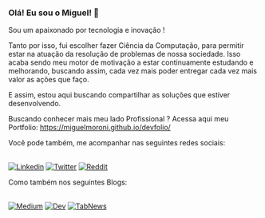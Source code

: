 ### Olá! Eu sou o Miguel! 👋

Sou um apaixonado por tecnologia e inovação !

Tanto por isso, fui escolher fazer Ciência da Computação, para permitir estar na atuação da resolução de problemas de nossa sociedade.
Isso acaba sendo meu motor de motivação a estar continuamente estudando e melhorando, buscando assim, cada vez mais poder entregar cada vez mais valor as ações que faço.

E assim, estou aqui buscando compartilhar as soluções que estiver desenvolvendo.

Buscando conhecer mais meu lado Profissional ? Acessa aqui meu Portfolio: https://miguelmoroni.github.io/devfolio/

Você pode também, me acompanhar nas seguintes redes sociais:

<br>
<a href="https://www.linkedin.com/in/miguelmoroni/"><img src="" alt="Linkedin"></a>
<a href="https://twitter.com/miguelmoroni11"><img src="" alt="Twitter"></a>
<a href="https://www.reddit.com/user/miguelmoroni11"><img src="" alt="Reddit"></a>

Como também nos seguintes Blogs:

<br>
<a href="https://medium.com/@miguelmoroni"><img src="" alt="Medium"></a>
<a href="https://dev.to/miguelmoroni"><img src="" alt="Dev"></a>
<a href="https://www.tabnews.com.br/miguelmoroni"><img src="" alt="TabNews"></a>


<!--
**miguelmoroni/miguelmoroni** is a ✨ _special_ ✨ repository because its `README.md` (this file) appears on your GitHub profile.

Here are some ideas to get you started:

- 🔭 I’m currently working on ...
- 🌱 I’m currently learning ...
- 👯 I’m looking to collaborate on ...
- 🤔 I’m looking for help with ...
- 💬 Ask me about ...
- 📫 How to reach me: ...
- 😄 Pronouns: ...
- ⚡ Fun fact: ...
-->
